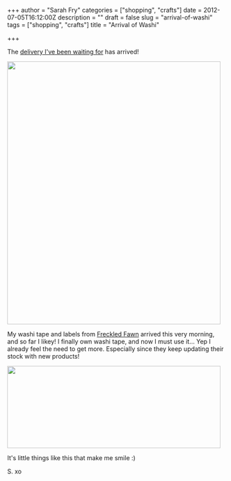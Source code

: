 +++
author = "Sarah Fry"
categories = ["shopping", "crafts"]
date = 2012-07-05T16:12:00Z
description = ""
draft = false
slug = "arrival-of-washi"
tags = ["shopping", "crafts"]
title = "Arrival of Washi"

+++


The <a title="I Heart: Washi Tape" href="http://sweetaspi.co.uk/i-heart-washi-tape/">delivery I've been waiting for</a> has arrived!

<a href="http://sweetaspi.co.uk/images/2012/07/washis1.jpg"><img class="aligncenter size-full wp-image-1003" title="washis" src="http://sweetaspi.co.uk/images/2012/07/washis1.jpg" alt="" width="490" height="605" /></a>

My washi tape and labels from <a href="http://freckledfawn.com/" target="_blank">Freckled Fawn</a> arrived this very morning, and so far I likey! I finally own washi tape, and now I must use it... Yep I already feel the need to get more. Especially since they keep updating their stock with new products!

<a href="http://sweetaspi.co.uk/images/2012/07/IMGP3221.jpg"><img class="aligncenter size-full wp-image-1001" title="IMGP3221" src="http://sweetaspi.co.uk/images/2012/07/IMGP3221.jpg" alt="" width="490" height="189" /></a>

It's little things like this that make me smile :)

S. xo

